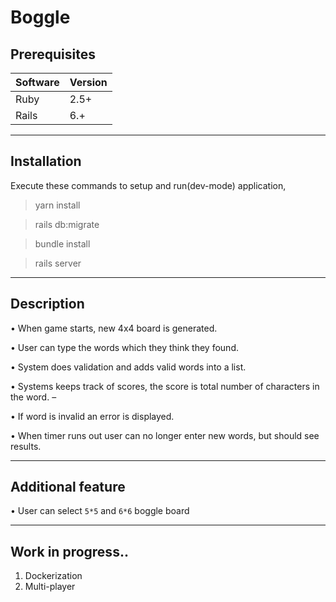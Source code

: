 # Boggle

## Prerequisites

|Software|Version|
|--------|-------|
|Ruby|2.5+|
|Rails|6.+|
<hr/>

## Installation

Execute these commands to setup and run(dev-mode) application,

> yarn install

> rails db:migrate

> bundle install

> rails server

<hr/>

## Description

   • When game starts, new 4x4 board is generated. 
   
   • User can type the words which they think they found.
   
   • System does validation and adds valid words into a list. 
   
   • Systems keeps track of scores, the score is total number of characters in the word. –
   
   • If word is invalid an error is displayed. 
   
   • When timer runs out user can no longer enter new words, but should see results. 
   
<hr/>

## Additional feature

   • User can select `5*5` and `6*6` boggle board 
   
<hr/>

## Work in progress..

1. Dockerization
2. Multi-player